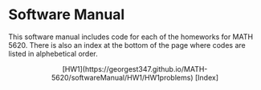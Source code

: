 # Software Manual
This software manual includes code for each of the homeworks for MATH 5620. There is also an index at the bottom
of the page where codes are listed in alphebetical order.

<p align="center">
    [HW1](https://georgest347.github.io/MATH-5620/softwareManual/HW1/HW1problems)
    [Index]
</p>
